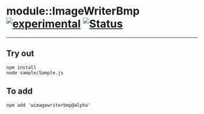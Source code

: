 
# module::ImageWriterBmp [![experimental](https://img.shields.io/badge/stability-experimental-orange.svg)](https://github.com/emersion/stability-badges#experimental) [![Status](https://github.com/Wandalen/wImageWriterBmp/workflows/Test/badge.svg)](https://github.com/Wandalen/wImageWriterBmp/actions?query=workflow%3ATest)

___

## Try out
```
npm install
node sample/Sample.js
```

## To add
```
npm add 'wimagewriterbmp@alpha'
```

